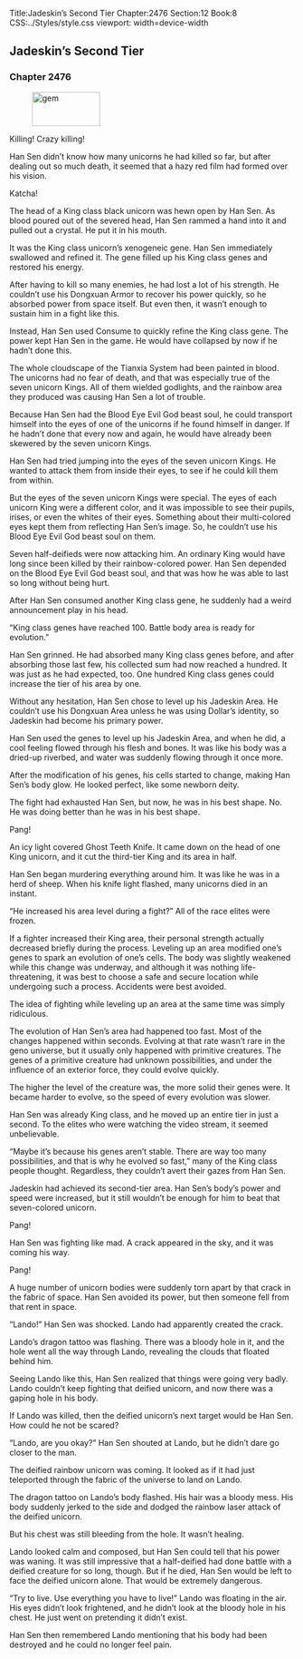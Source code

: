 Title:Jadeskin’s Second Tier 
Chapter:2476 
Section:12 
Book:8 
CSS:../Styles/style.css 
viewport: width=device-width
  
## Jadeskin’s Second Tier
### Chapter 2476
  
<figure>
	<img src="../Images/gem.gif" alt="gem" id="gem" width="120" height="60" />
</figure>
  

  
Killing! Crazy killing!

Han Sen didn’t know how many unicorns he had killed so far, but after dealing out so much death, it seemed that a hazy red film had formed over his vision.

Katcha!

The head of a King class black unicorn was hewn open by Han Sen. As blood poured out of the severed head, Han Sen rammed a hand into it and pulled out a crystal. He put it in his mouth.

It was the King class unicorn’s xenogeneic gene. Han Sen immediately swallowed and refined it. The gene filled up his King class genes and restored his energy.

After having to kill so many enemies, he had lost a lot of his strength. He couldn’t use his Dongxuan Armor to recover his power quickly, so he absorbed power from space itself. But even then, it wasn’t enough to sustain him in a fight like this.

Instead, Han Sen used Consume to quickly refine the King class gene. The power kept Han Sen in the game. He would have collapsed by now if he hadn’t done this.

The whole cloudscape of the Tianxia System had been painted in blood. The unicorns had no fear of death, and that was especially true of the seven unicorn Kings. All of them wielded godlights, and the rainbow area they produced was causing Han Sen a lot of trouble.

Because Han Sen had the Blood Eye Evil God beast soul, he could transport himself into the eyes of one of the unicorns if he found himself in danger. If he hadn’t done that every now and again, he would have already been skewered by the seven unicorn Kings.

Han Sen had tried jumping into the eyes of the seven unicorn Kings. He wanted to attack them from inside their eyes, to see if he could kill them from within.

But the eyes of the seven unicorn Kings were special. The eyes of each unicorn King were a different color, and it was impossible to see their pupils, irises, or even the whites of their eyes. Something about their multi-colored eyes kept them from reflecting Han Sen’s image. So, he couldn’t use his Blood Eye Evil God beast soul on them.

Seven half-deifieds were now attacking him. An ordinary King would have long since been killed by their rainbow-colored power. Han Sen depended on the Blood Eye Evil God beast soul, and that was how he was able to last so long without being hurt.

After Han Sen consumed another King class gene, he suddenly had a weird announcement play in his head.

“King class genes have reached 100. Battle body area is ready for evolution.”

Han Sen grinned. He had absorbed many King class genes before, and after absorbing those last few, his collected sum had now reached a hundred. It was just as he had expected, too. One hundred King class genes could increase the tier of his area by one.

Without any hesitation, Han Sen chose to level up his Jadeskin Area. He couldn’t use his Dongxuan Area unless he was using Dollar’s identity, so Jadeskin had become his primary power.

Han Sen used the genes to level up his Jadeskin Area, and when he did, a cool feeling flowed through his flesh and bones. It was like his body was a dried-up riverbed, and water was suddenly flowing through it once more.

After the modification of his genes, his cells started to change, making Han Sen’s body glow. He looked perfect, like some newborn deity.

The fight had exhausted Han Sen, but now, he was in his best shape. No. He was doing better than he was in his best shape.

Pang!

An icy light covered Ghost Teeth Knife. It came down on the head of one King unicorn, and it cut the third-tier King and its area in half.

Han Sen began murdering everything around him. It was like he was in a herd of sheep. When his knife light flashed, many unicorns died in an instant.

“He increased his area level during a fight?” All of the race elites were frozen.

If a fighter increased their King area, their personal strength actually decreased briefly during the process. Leveling up an area modified one’s genes to spark an evolution of one’s cells. The body was slightly weakened while this change was underway, and although it was nothing life-threatening, it was best to choose a safe and secure location while undergoing such a process. Accidents were best avoided.

The idea of fighting while leveling up an area at the same time was simply ridiculous.

The evolution of Han Sen’s area had happened too fast. Most of the changes happened within seconds. Evolving at that rate wasn’t rare in the geno universe, but it usually only happened with primitive creatures. The genes of a primitive creature had unknown possibilities, and under the influence of an exterior force, they could evolve quickly.

The higher the level of the creature was, the more solid their genes were. It became harder to evolve, so the speed of every evolution was slower.

Han Sen was already King class, and he moved up an entire tier in just a second. To the elites who were watching the video stream, it seemed unbelievable.

“Maybe it’s because his genes aren’t stable. There are way too many possibilities, and that is why he evolved so fast,” many of the King class people thought. Regardless, they couldn’t avert their gazes from Han Sen.

Jadeskin had achieved its second-tier area. Han Sen’s body’s power and speed were increased, but it still wouldn’t be enough for him to beat that seven-colored unicorn.

Pang!

Han Sen was fighting like mad. A crack appeared in the sky, and it was coming his way.

Pang!

A huge number of unicorn bodies were suddenly torn apart by that crack in the fabric of space. Han Sen avoided its power, but then someone fell from that rent in space.

“Lando!” Han Sen was shocked. Lando had apparently created the crack.

Lando’s dragon tattoo was flashing. There was a bloody hole in it, and the hole went all the way through Lando, revealing the clouds that floated behind him.

Seeing Lando like this, Han Sen realized that things were going very badly. Lando couldn’t keep fighting that deified unicorn, and now there was a gaping hole in his body.

If Lando was killed, then the deified unicorn’s next target would be Han Sen. How could he not be scared?

“Lando, are you okay?” Han Sen shouted at Lando, but he didn’t dare go closer to the man.

The deified rainbow unicorn was coming. It looked as if it had just teleported through the fabric of the universe to land on Lando.

The dragon tattoo on Lando’s body flashed. His hair was a bloody mess. His body suddenly jerked to the side and dodged the rainbow laser attack of the deified unicorn.

But his chest was still bleeding from the hole. It wasn’t healing.

Lando looked calm and composed, but Han Sen could tell that his power was waning. It was still impressive that a half-deified had done battle with a deified creature for so long, though. But if he died, Han Sen would be left to face the deified unicorn alone. That would be extremely dangerous.

“Try to live. Use everything you have to live!” Lando was floating in the air. His eyes didn’t look frightened, and he didn’t look at the bloody hole in his chest. He just went on pretending it didn’t exist.

Han Sen then remembered Lando mentioning that his body had been destroyed and he could no longer feel pain.